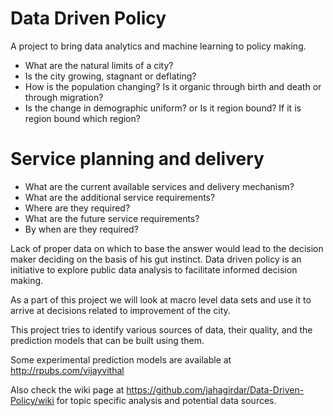 # Data Driven Policy
A project to bring data analytics and machine learning to policy making.

* What are the natural limits of a city?
* Is the city growing, stagnant or deflating?
* How is the population changing? Is it organic through birth and death or through migration?
* Is the change in demographic uniform? or Is it region bound? If it is region bound which region?

# Service planning and delivery

* What are the current available services and delivery mechanism?
* What are the additional service requirements?
* Where are they required?
* What are the future service requirements?
* By when are they required?

Lack of proper data on which to base the answer would lead to the decision maker deciding on the basis of his gut instinct.
Data driven policy is an initiative to explore public data analysis to facilitate informed decision making.

As a part of this project we will look at macro level data sets and use it to arrive at decisions related to improvement of the city.

This project tries to identify various sources of data, their quality, and the prediction models that can be built using them.

Some experimental prediction models are available at http://rpubs.com/vijayvithal

Also check the wiki page at https://github.com/jahagirdar/Data-Driven-Policy/wiki for topic specific analysis and potential data sources.
